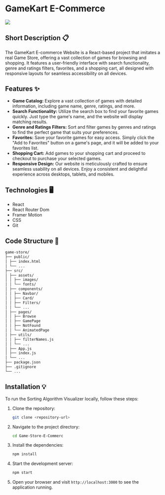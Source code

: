 # GameKart E-Commerce

![](https://iili.io/HLtiELx.png)

## Short Description 📋

The GameKart E-commerce Website is a React-based project that imitates a real Game Store, offering a vast collection of games for browsing and shopping. It features a user-friendly interface with search functionality, genre and ratings filters, favorites, and a shopping cart, all designed with responsive layouts for seamless accessibility on all devices. 


## Features ✨

- **Game Catalog:** Explore a vast collection of games with detailed information, including game name, genre, ratings, and more.
- **Search Functionality:** Utilize the search box to find your favorite games quickly. Just type the game's name, and the website will display matching results.
- **Genre and Ratings Filters:** Sort and filter games by genres and ratings to find the perfect game that suits your preferences.
- **Favorites:** Save your favorite games for easy access. Simply click the "Add to Favorites" button on a game's page, and it will be added to your favorites list.
- **Shopping Cart:** Add games to your shopping cart and proceed to checkout to purchase your selected games.
- **Responsive Design:** Our website is meticulously crafted to ensure seamless usability on all devices. Enjoy a consistent and delightful experience across desktops, tablets, and mobiles.


## Technologies 🖥

- React
- React Router Dom
- Framer Motion
- CSS
- Git

## Code Structure 📁

```bash
game-store/
├── public/
│ ├── index.html
│ └── ...
├── src/
│ ├── assets/
│ │ ├── images/
│ │ └── fonts/
│ ├── components/
│ │ ├── Navbar/
│ │ ├── Card/
│ │ ├── Filters/
│ │ └── ...
│ ├── pages/
│ │ ├── Browse
│ │ ├── GamePage
│ │ ├── NotFound
│ │ └── AnimatedPage
│ ├── utils/
│ │ ├── filterNames.js
│ │ └── ...
│ ├── App.js
│ ├── index.js
│ └── ...
├── package.json
├── .gitignore
└── ...
```

## Installation 💡

To run the Sorting Algorithm Visualizer locally, follow these steps:

1. Clone the repository:

   ```bash
   git clone <repository-url>

   ```

2. Navigate to the project directory:

   ```bash
   cd Game-Store-E-Commerc

   ```

3. Install the dependencies:

   ```bash
   npm install

   ```

4. Start the development server:

   ```bash
   npm start
   ```

5. Open your browser and visit `http://localhost:3000` to see the application running.


